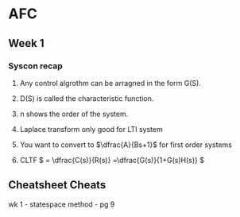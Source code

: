# AFC

## Week 1

### Syscon recap

1. Any control algrothm can be arragned in the form G(S).
2. D(S) is called the characteristic function.
3. n shows the order of the system.
4. Laplace transform only good for LTI system
5. You want to convert to $\dfrac{A}{Bs+1}$ for first order systems

6. CLTF $ = \dfrac{C(s)}{R(s)} =\dfrac{G(s)}{1+G(s)H(s)} $

## Cheatsheet Cheats
wk 1 - statespace method - pg 9